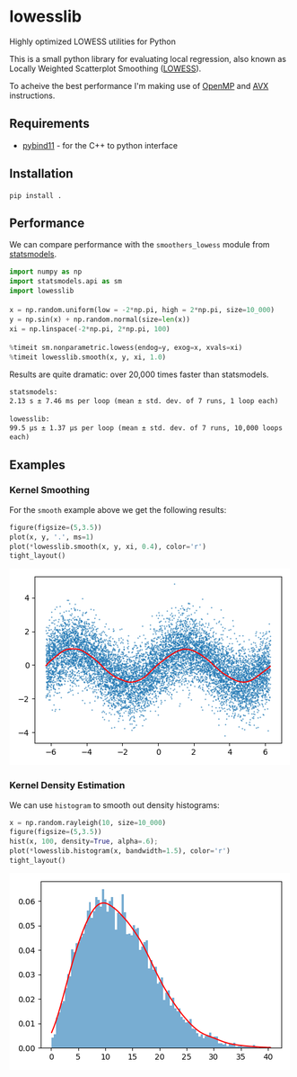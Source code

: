 # lowesslib
Highly optimized LOWESS utilities for Python

This is a small python library for evaluating local regression, also known as
Locally Weighted Scatterplot Smoothing ([LOWESS](https://en.wikipedia.org/wiki/Local_regression)).

To acheive the best performance I'm making use of [OpenMP](www.openmp.org) and
[AVX](https://en.wikipedia.org/wiki/AVX-512) instructions.

## Requirements

* [pybind11](https://github.com/pybind/pybind11) - for the C++ to python interface

## Installation

```
pip install .
```

## Performance

We can compare performance with the `smoothers_lowess` module from
[statsmodels](https://www.statsmodels.org/dev/generated/statsmodels.nonparametric.smoothers_lowess.lowess.html#).

```python
import numpy as np
import statsmodels.api as sm
import lowesslib

x = np.random.uniform(low = -2*np.pi, high = 2*np.pi, size=10_000)
y = np.sin(x) + np.random.normal(size=len(x))
xi = np.linspace(-2*np.pi, 2*np.pi, 100)

%timeit sm.nonparametric.lowess(endog=y, exog=x, xvals=xi)
%timeit lowesslib.smooth(x, y, xi, 1.0)
```

Results are quite dramatic: over 20,000 times faster than statsmodels.

```
statsmodels:
2.13 s ± 7.46 ms per loop (mean ± std. dev. of 7 runs, 1 loop each)

lowesslib:
99.5 µs ± 1.37 µs per loop (mean ± std. dev. of 7 runs, 10,000 loops each)
```
## Examples

### Kernel Smoothing

For the `smooth` example above we get the following results:

```python
figure(figsize=(5,3.5))
plot(x, y, '.', ms=1)
plot(*lowesslib.smooth(x, y, xi, 0.4), color='r')
tight_layout()
```
![figure_1](img/Figure_1.png)


### Kernel Density Estimation

We can use `histogram` to smooth out density histograms:

```python
x = np.random.rayleigh(10, size=10_000)
figure(figsize=(5,3.5))
hist(x, 100, density=True, alpha=.6);
plot(*lowesslib.histogram(x, bandwidth=1.5), color='r')
tight_layout()
```
![figure_2](img/Figure_2.png)
